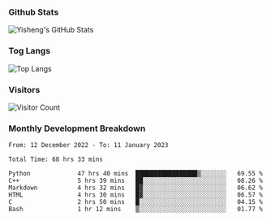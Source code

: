 ### Github Stats
![Yisheng's GitHub Stats](https://github-readme-stats-9qabuvhk1-gongyisheng.vercel.app/api?username=gongyisheng&count_private=true&show_icons=true)
### Tog Langs
![Top Langs](https://github-readme-stats-9qabuvhk1-gongyisheng.vercel.app/api/top-langs/?username=gongyisheng&layout=compact)
### Visitors
![Visitor Count](https://profile-counter.glitch.me/gongyisheng/count.svg)
### Monthly Development Breakdown
<!--START_SECTION:waka-->

```text
From: 12 December 2022 - To: 11 January 2023

Total Time: 68 hrs 33 mins

Python             47 hrs 40 mins  █████████████████▒░░░░░░░   69.55 %
C++                5 hrs 39 mins   ██░░░░░░░░░░░░░░░░░░░░░░░   08.26 %
Markdown           4 hrs 32 mins   █▓░░░░░░░░░░░░░░░░░░░░░░░   06.62 %
HTML               4 hrs 30 mins   █▓░░░░░░░░░░░░░░░░░░░░░░░   06.57 %
C                  2 hrs 50 mins   █░░░░░░░░░░░░░░░░░░░░░░░░   04.15 %
Bash               1 hr 12 mins    ▒░░░░░░░░░░░░░░░░░░░░░░░░   01.77 %
```

<!--END_SECTION:waka-->
